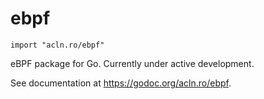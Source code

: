 ebpf
================

`import "acln.ro/ebpf"`

eBPF package for Go. Currently under active development.

See documentation at https://godoc.org/acln.ro/ebpf.
